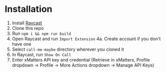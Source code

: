 # Installation

1. Install [Raycast](https://raycast.com)
2. Clone this repo
3. Run `npm i && npm run build`
4. Open Raycast and run `Import Extension`
  4a. Create account if you don't have one
5. Select `call-me-maybe` directory wherever you cloned it
6. In Raycast, run `Show On Call`
7. Enter xMatters API key and credential (Retrieve in xMatters, Profile dropdown -> Profile -> More Actions dropdown -> Manage API Keys)
